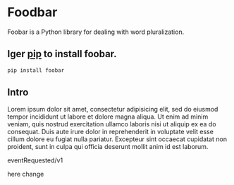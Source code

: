 # Foodbar

Foobar is a Python library for dealing with word pluralization.

## Iger [pip](https://pip.pypa.io/en/stable/) to install foobar.

```bash
pip install foobar
```

## Intro 

Lorem ipsum dolor sit amet, consectetur adipisicing elit, sed do eiusmod
tempor incididunt ut labore et dolore magna aliqua. Ut enim ad minim veniam,
quis nostrud exercitation ullamco laboris nisi ut aliquip ex ea do
consequat. Duis aute irure dolor in reprehenderit in voluptate velit esse
cillum dolore eu fugiat nulla pariatur. Excepteur sint occaecat cupidatat non
proident, sunt in culpa qui officia deserunt mollit anim id est laborum.

eventRequested/v1 

here change
